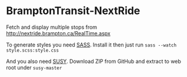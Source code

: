 # BramptonTransit-NextRide
Fetch and display multiple stops from http://nextride.brampton.ca/RealTime.aspx

To generate styles you need [SASS](http://sass-lang.com). Install it
then just run `sass --watch style.scss:style.css`

And you also need [SUSY](https://github.com/ericam/susy/). Download ZIP from GitHub and extract to web root under `susy-master`